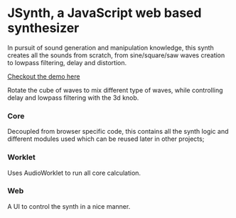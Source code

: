 # JSynth, a JavaScript web based synthesizer

In pursuit of sound generation and manipulation knowledge, this synth creates
all the sounds from scratch, from sine/square/saw waves creation to lowpass filtering, delay and distortion.

[Checkout the demo here](https://alexjilkin.github.io/jsynth/)

Rotate the cube of waves to mix different type of waves, while controlling
delay and lowpass filtering with the 3d knob.

### Core

Decoupled from browser specific code, this contains all the synth logic and different modules used which can be reused later in other projects;

### Worklet

Uses AudioWorklet to run all core calculation.

### Web

A UI to control the synth in a nice manner.
